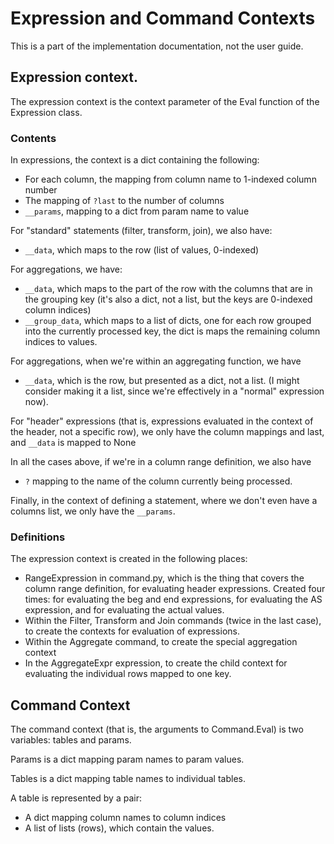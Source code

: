 # Expression and Command Contexts

This is a part of the implementation documentation, not the user guide.

## Expression context.

The expression context is the context parameter of the Eval function of
the Expression class.

### Contents

In expressions, the context is a dict containing the following:

 * For each column, the mapping from column name to 1-indexed column number
 * The mapping of `?last` to the number of columns
 * `__params`, mapping to a dict from param name to value

For "standard" statements (filter, transform, join), we also have:
 * `__data`, which maps to the row (list of values, 0-indexed)

For aggregations, we have:
 * `__data`, which maps to the part of the row with the columns that are
   in the grouping key (it's also a dict, not a list, but the keys are
   0-indexed column indices)
 * `__group_data`, which maps to a list of dicts, one for each row grouped
   into the currently processed key, the dict is maps the remaining column
   indices to values.

For aggregations, when we're within an aggregating function, we have
 * `__data`, which is the row, but presented as a dict, not a list.
   (I might consider making it a list, since we're effectively in a 
   "normal" expression now).

For "header" expressions (that is, expressions evaluated in the context of
the header, not a specific row), we only have the column mappings and last,
and `__data` is mapped to None

In all the cases above, if we're in a column range definition, we also have
 * `?` mapping to the name of the column currently being processed.

Finally, in the context of defining a statement, where we don't even have
a columns list, we only have the `__params`.

### Definitions

The expression context is created in the following places:
 * RangeExpression in command.py, which is the thing that covers the
   column range definition, for evaluating header expressions. Created four
   times: for evaluating the beg and end expressions, for evaluating the
   AS expression, and for evaluating the actual values.
 * Within the Filter, Transform and Join commands (twice in the last case),
   to create the contexts for evaluation of expressions.
 * Within the Aggregate command, to create the special aggregation context
 * In the AggregateExpr expression, to create the child context for
   evaluating the individual rows mapped to one key.

## Command Context

The command context (that is, the arguments to Command.Eval) is two
variables: tables and params.

Params is a dict mapping param names to param values.

Tables is a dict mapping table names to individual tables.

A table is represented by a pair:
 * A dict mapping column names to column indices
 * A list of lists (rows), which contain the values.
